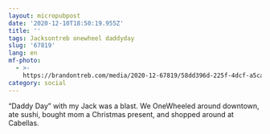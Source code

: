 ```yaml
---
layout: micropubpost
date: '2020-12-10T18:50:19.955Z'
title: ''
tags: Jacksontreb onewheel daddyday
slug: '67819'
lang: en
mf-photo:
  - >-
    https://brandontreb.com/media/2020-12-67819/58dd396d-225f-4dcf-a5ca-3a99ba63ce05.jpeg
category: social
---
```

“Daddy Day” with my Jack was a blast. We OneWheeled around downtown, ate sushi, bought mom a Christmas present, and shopped around at Cabellas. 

